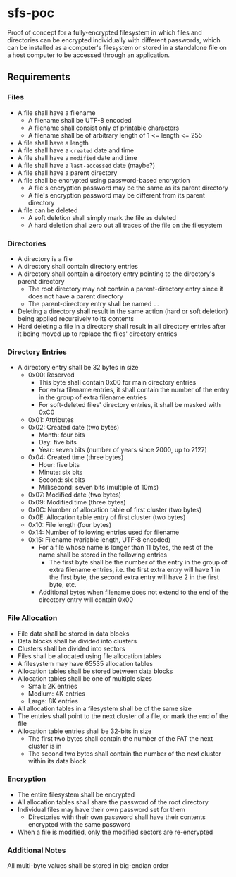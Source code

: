 # sfs-poc #

Proof of concept for a fully-encrypted filesystem in which files and directories can be encrypted individually with different passwords, which can be installed as a computer's filesystem or stored in a standalone file on a host computer to be accessed through an application.

## Requirements ##

### Files ###

- A file shall have a filename
  - A filename shall be UTF-8 encoded
  - A filename shall consist only of printable characters
  - A filename shall be of arbitrary length of 1 <= length <= 255
- A file shall have a length
- A file shall have a `created` date and time
- A file shall have a `modified` date and time
- A file shall have a `last-accessed` date (maybe?)
- A file shall have a parent directory
- A file shall be encrypted using password-based encryption
  - A file's encryption password may be the same as its parent directory
  - A file's encryption password may be different from its parent directory
- A file can be deleted
  - A soft deletion shall simply mark the file as deleted
  - A hard deletion shall zero out all traces of the file on the filesystem

### Directories ###

- A directory is a file
- A directory shall contain directory entries
- A directory shall contain a directory entry pointing to the directory's parent directory
  - The root directory may not contain a parent-directory entry since it does not have a parent directory
  - The parent-directory entry shall be named `..`
- Deleting a directory shall result in the same action (hard or soft deletion) being applied recursively to its contents
- Hard deleting a file in a directory shall result in all directory entries after it being moved up to replace the files' directory entries

### Directory Entries ###

- A directory entry shall be 32 bytes in size
  - 0x00: Reserved
    - This byte shall contain 0x00 for main directory entries
    - For extra filename entries, it shall contain the number of the entry in the group of extra filename entries
    - For soft-deleted files' directory entries, it shall be masked with 0xC0
  - 0x01: Attributes
  - 0x02: Created date (two bytes)
    - Month: four bits
    - Day: five bits
    - Year: seven bits (number of years since 2000, up to 2127)
  - 0x04: Created time (three bytes)
    - Hour: five bits
    - Minute: six bits
    - Second: six bits
    - Millisecond: seven bits (multiple of 10ms)
  - 0x07: Modified date (two bytes)
  - 0x09: Modified time (three bytes)
  - 0x0C: Number of allocation table of first cluster (two bytes)
  - 0x0E: Allocation table entry of first cluster (two bytes)
  - 0x10: File length (four bytes)
  - 0x14: Number of following entries used for filename
  - 0x15: Filename (variable length, UTF-8 encoded)
    - For a file whose name is longer than 11 bytes, the rest of the name shall be stored in the following entries
      - The first byte shall be the number of the entry in the group of extra filename entries, i.e. the first extra entry will have 1 in the first byte, the second extra entry will have 2 in the first byte, etc.
    - Additional bytes when filename does not extend to the end of the directory entry will contain 0x00

### File Allocation ###

- File data shall be stored in data blocks
- Data blocks shall be divided into clusters
- Clusters shall be divided into sectors
- Files shall be allocated using file allocation tables
- A filesystem may have 65535 allocation tables
- Allocation tables shall be stored between data blocks
- Allocation tables shall be one of multiple sizes
  - Small: 2K entries
  - Medium: 4K entries
  - Large: 8K entries
- All allocation tables in a filesystem shall be of the same size
- The entries shall point to the next cluster of a file, or mark the end of the file
- Allocation table entries shall be 32-bits in size
  - The first two bytes shall contain the number of the FAT the next cluster is in
  - The second two bytes shall contain the number of the next cluster within its data block

### Encryption ###

- The entire filesystem shall be encrypted
- All allocation tables shall share the password of the root directory
- Individual files may have their own password set for them
  - Directories with their own password shall have their contents encrypted with the same password
- When a file is modified, only the modified sectors are re-encrypted

### Additional Notes ###

All multi-byte values shall be stored in big-endian order
